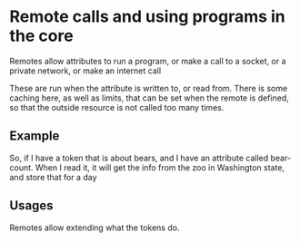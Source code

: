 # Remote calls and using programs in the core

Remotes allow attributes to run a program, or make a call to a socket, or a private network, or make an internet call

These are run when the attribute is written to, or read from. There is some caching here, as well as limits, that can be set when the remote is defined,
so that the outside resource is not called too many times.

## Example
So, if I have a token that is about bears, and I have an attribute called bear-count. When I read it, it will get the info from the zoo in Washington state, and store that for a day

## Usages

Remotes allow extending what the tokens do.